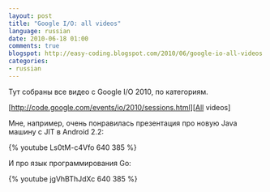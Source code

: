 ```yaml
---
layout: post
title: "Google I/O: all videos"
language: russian
date: 2010-06-18 01:00
comments: true
blogspot: http://easy-coding.blogspot.com/2010/06/google-io-all-videos.html
categories:
- russian
---
```

Тут собраны все видео с Google I/O 2010, по категориям.

[http://code.google.com/events/io/2010/sessions.html][All videos]

[All videos]: http://code.google.com/events/io/2010/sessions.html

Мне, например, очень понравилась презентация про новую Java машину с JIT в Android 2.2:

{% youtube Ls0tM-c4Vfo 640 385 %}

И про язык программирования Go:

{% youtube jgVhBThJdXc 640 385 %}
